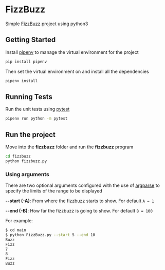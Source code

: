 


# FizzBuzz

Simple [FizzBuzz](http://wiki.c2.com/?FizzBuzzTest) project using python3

## Getting Started

Install [pipenv](https://pypi.org/project/pipenv/) to manage the virtual environment for the project

```bash
pip install pipenv
```

Then set the virtual environment on and install all the dependencies

```bash
pipenv install
```

## Running Tests

Run the unit tests using [pytest](https://docs.pytest.org/en/stable/)

```bash
pipenv run python -m pytest
```

## Run the project

Move into the **fizzbuzz** folder and run the **fizzbuzz** program

```bash
cd fizzbuzz
python fizzbuzz.py
```

### Using arguments

There are two optional arguments configured with the use of [argparse](https://docs.python.org/3/library/argparse.html) to specify the limits of the range to be displayed

**--start (-A)**: From where the fizzbuzz starts to show. For default `A = 1`

**--end (-B)**: How far the fizzbuzz is going to show. For default `B = 100`

For example:
```bash
$ cd main
$ python FizzBuzz.py --start 5 --end 10
Buzz  
Fizz  
7  
8  
Fizz  
Buzz
```

